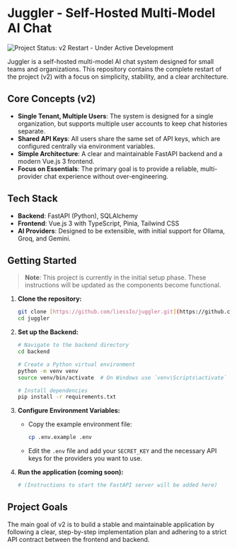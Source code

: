 # Juggler - Self-Hosted Multi-Model AI Chat

![Project Status: v2 Restart - Under Active Development](https://img.shields.io/badge/status-v2_restart-orange)

Juggler is a self-hosted multi-model AI chat system designed for small teams and organizations. This repository contains the complete restart of the project (v2) with a focus on simplicity, stability, and a clear architecture.

## Core Concepts (v2)

* **Single Tenant, Multiple Users**: The system is designed for a single organization, but supports multiple user accounts to keep chat histories separate.
* **Shared API Keys**: All users share the same set of API keys, which are configured centrally via environment variables.
* **Simple Architecture**: A clear and maintainable FastAPI backend and a modern Vue.js 3 frontend.
* **Focus on Essentials**: The primary goal is to provide a reliable, multi-provider chat experience without over-engineering.

## Tech Stack

* **Backend**: FastAPI (Python), SQLAlchemy
* **Frontend**: Vue.js 3 with TypeScript, Pinia, Tailwind CSS
* **AI Providers**: Designed to be extensible, with initial support for Ollama, Groq, and Gemini.

## Getting Started

> **Note**: This project is currently in the initial setup phase. These instructions will be updated as the components become functional.

1.  **Clone the repository:**
    ```bash
    git clone [https://github.com/liessIo/juggler.git](https://github.com/liessIo/juggler.git)
    cd juggler
    ```

2.  **Set up the Backend:**
    ```bash
    # Navigate to the backend directory
    cd backend

    # Create a Python virtual environment
    python -m venv venv
    source venv/bin/activate  # On Windows use `venv\Scripts\activate`

    # Install dependencies
    pip install -r requirements.txt
    ```

3.  **Configure Environment Variables:**
    * Copy the example environment file:
        ```bash
        cp .env.example .env
        ```
    * Edit the `.env` file and add your `SECRET_KEY` and the necessary API keys for the providers you want to use.

4.  **Run the application (coming soon):**
    ```bash
    # (Instructions to start the FastAPI server will be added here)
    ```

## Project Goals

The main goal of v2 is to build a stable and maintainable application by following a clear, step-by-step implementation plan and adhering to a strict API contract between the frontend and backend.